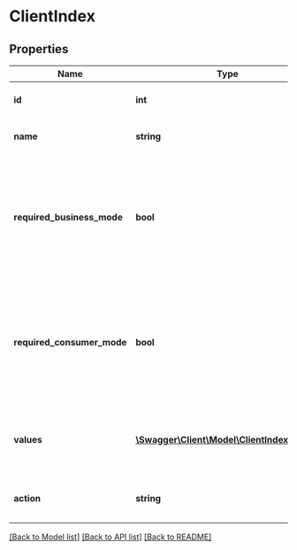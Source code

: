 # ClientIndex

## Properties
Name | Type | Description | Notes
------------ | ------------- | ------------- | -------------
**id** | **int** | The unique ID of the client index. | [optional] 
**name** | **string** | The name of the client index. | [optional] 
**required_business_mode** | **bool** | When &#x60;true&#x60;, indicates that the index is required when creating profiles in business mode. | [optional] 
**required_consumer_mode** | **bool** | When &#x60;true&#x60;, indicates that the index is required when creating profiles in consumer mode. | [optional] 
**values** | [**\Swagger\Client\Model\ClientIndexValue[]**](ClientIndexValue.md) | Contains information about the index&#39;s possible values. | [optional] 
**action** | **string** | The action performed on this object. | [optional] 

[[Back to Model list]](../README.md#documentation-for-models) [[Back to API list]](../README.md#documentation-for-api-endpoints) [[Back to README]](../README.md)


